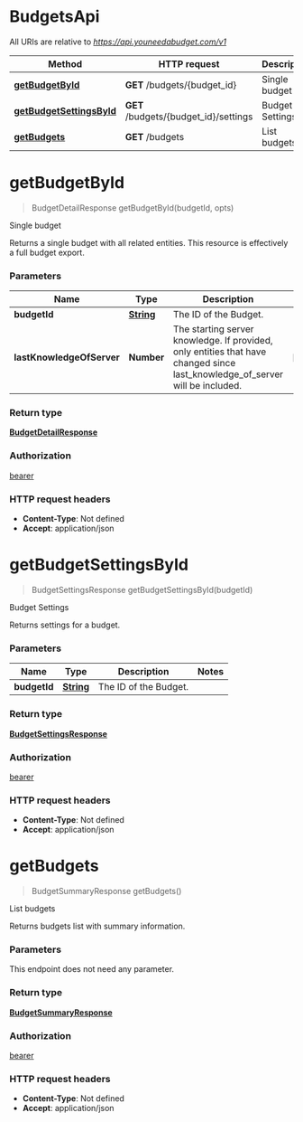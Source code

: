 # BudgetsApi

All URIs are relative to *https://api.youneedabudget.com/v1*

Method | HTTP request | Description
------------- | ------------- | -------------
[**getBudgetById**](BudgetsApi.md#getBudgetById) | **GET** /budgets/{budget_id} | Single budget
[**getBudgetSettingsById**](BudgetsApi.md#getBudgetSettingsById) | **GET** /budgets/{budget_id}/settings | Budget Settings
[**getBudgets**](BudgetsApi.md#getBudgets) | **GET** /budgets | List budgets


<a name="getBudgetById"></a>
# **getBudgetById**
> BudgetDetailResponse getBudgetById(budgetId, opts)

Single budget

Returns a single budget with all related entities.  This resource is effectively a full budget export.

### Parameters

Name | Type | Description  | Notes
------------- | ------------- | ------------- | -------------
 **budgetId** | [**String**](.md)| The ID of the Budget. | 
 **lastKnowledgeOfServer** | **Number**| The starting server knowledge.  If provided, only entities that have changed since last_knowledge_of_server will be included. | [optional] 

### Return type

[**BudgetDetailResponse**](BudgetDetailResponse.md)

### Authorization

[bearer](../README.md#bearer)

### HTTP request headers

 - **Content-Type**: Not defined
 - **Accept**: application/json

<a name="getBudgetSettingsById"></a>
# **getBudgetSettingsById**
> BudgetSettingsResponse getBudgetSettingsById(budgetId)

Budget Settings

Returns settings for a budget.

### Parameters

Name | Type | Description  | Notes
------------- | ------------- | ------------- | -------------
 **budgetId** | [**String**](.md)| The ID of the Budget. | 

### Return type

[**BudgetSettingsResponse**](BudgetSettingsResponse.md)

### Authorization

[bearer](../README.md#bearer)

### HTTP request headers

 - **Content-Type**: Not defined
 - **Accept**: application/json

<a name="getBudgets"></a>
# **getBudgets**
> BudgetSummaryResponse getBudgets()

List budgets

Returns budgets list with summary information.

### Parameters
This endpoint does not need any parameter.

### Return type

[**BudgetSummaryResponse**](BudgetSummaryResponse.md)

### Authorization

[bearer](../README.md#bearer)

### HTTP request headers

 - **Content-Type**: Not defined
 - **Accept**: application/json

